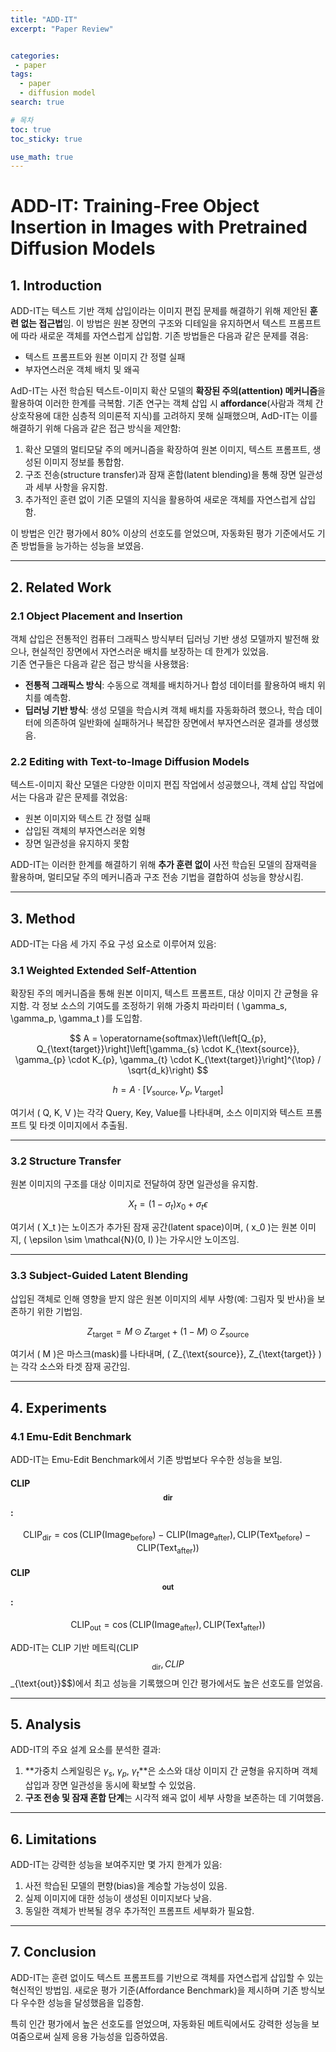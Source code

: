 ```yaml
---
title: "ADD-IT"
excerpt: "Paper Review"


categories:
 - paper
tags:
  - paper
  - diffusion model
search: true

# 목차
toc: true  
toc_sticky: true 

use_math: true
---
```

# ADD-IT: Training-Free Object Insertion in Images with Pretrained Diffusion Models

## 1. Introduction
ADD-IT는 텍스트 기반 객체 삽입이라는 이미지 편집 문제를 해결하기 위해 제안된 **훈련 없는 접근법**임. 이 방법은 원본 장면의 구조와 디테일을 유지하면서 텍스트 프롬프트에 따라 새로운 객체를 자연스럽게 삽입함. 기존 방법들은 다음과 같은 문제를 겪음:
- 텍스트 프롬프트와 원본 이미지 간 정렬 실패
- 부자연스러운 객체 배치 및 왜곡

AdD-IT는 사전 학습된 텍스트-이미지 확산 모델의 **확장된 주의(attention) 메커니즘**을 활용하여 이러한 한계를 극복함. 기존 연구는 객체 삽입 시 **affordance**(사람과 객체 간 상호작용에 대한 심층적 의미론적 지식)를 고려하지 못해 실패했으며, AdD-IT는 이를 해결하기 위해 다음과 같은 접근 방식을 제안함:
1. 확산 모델의 멀티모달 주의 메커니즘을 확장하여 원본 이미지, 텍스트 프롬프트, 생성된 이미지 정보를 통합함.
2. 구조 전송(structure transfer)과 잠재 혼합(latent blending)을 통해 장면 일관성과 세부 사항을 유지함.
3. 추가적인 훈련 없이 기존 모델의 지식을 활용하여 새로운 객체를 자연스럽게 삽입함.

이 방법은 인간 평가에서 80% 이상의 선호도를 얻었으며, 자동화된 평가 기준에서도 기존 방법들을 능가하는 성능을 보였음.

---

## 2. Related Work

### 2.1 Object Placement and Insertion
객체 삽입은 전통적인 컴퓨터 그래픽스 방식부터 딥러닝 기반 생성 모델까지 발전해 왔으나, 현실적인 장면에서 자연스러운 배치를 보장하는 데 한계가 있었음.  
기존 연구들은 다음과 같은 접근 방식을 사용했음:
- **전통적 그래픽스 방식**: 수동으로 객체를 배치하거나 합성 데이터를 활용하여 배치 위치를 예측함.
- **딥러닝 기반 방식**: 생성 모델을 학습시켜 객체 배치를 자동화하려 했으나, 학습 데이터에 의존하여 일반화에 실패하거나 복잡한 장면에서 부자연스러운 결과를 생성했음.

### 2.2 Editing with Text-to-Image Diffusion Models
텍스트-이미지 확산 모델은 다양한 이미지 편집 작업에서 성공했으나, 객체 삽입 작업에서는 다음과 같은 문제를 겪었음:
- 원본 이미지와 텍스트 간 정렬 실패
- 삽입된 객체의 부자연스러운 외형
- 장면 일관성을 유지하지 못함

ADD-IT는 이러한 한계를 해결하기 위해 **추가 훈련 없이** 사전 학습된 모델의 잠재력을 활용하며, 멀티모달 주의 메커니즘과 구조 전송 기법을 결합하여 성능을 향상시킴.

---

## 3. Method

ADD-IT는 다음 세 가지 주요 구성 요소로 이루어져 있음:

### 3.1 Weighted Extended Self-Attention
확장된 주의 메커니즘을 통해 원본 이미지, 텍스트 프롬프트, 대상 이미지 간 균형을 유지함. 각 정보 소스의 기여도를 조정하기 위해 가중치 파라미터 \( \gamma_s, \gamma_p, \gamma_t \)를 도입함.

$$
A = \operatorname{softmax}\left(\left[Q_{p}, Q_{\text{target}}\right]\left[\gamma_{s} \cdot K_{\text{source}}, \gamma_{p} \cdot K_{p}, \gamma_{t} \cdot K_{\text{target}}\right]^{\top} / \sqrt{d_k}\right)
$$


$$
h = A \cdot \left[V_{\text{source}}, V_{p}, V_{\text{target}}\right]
$$


여기서 \( Q, K, V \)는 각각 Query, Key, Value를 나타내며, 소스 이미지와 텍스트 프롬프트 및 타겟 이미지에서 추출됨.

---

### 3.2 Structure Transfer
원본 이미지의 구조를 대상 이미지로 전달하여 장면 일관성을 유지함.

$$
X_t = (1 - \sigma_t) x_0 + \sigma_t \epsilon
$$


여기서 \( X_t \)는 노이즈가 추가된 잠재 공간(latent space)이며, \( x_0 \)는 원본 이미지, \( \epsilon \sim \mathcal{N}(0, I) \)는 가우시안 노이즈임.

---

### 3.3 Subject-Guided Latent Blending
삽입된 객체로 인해 영향을 받지 않은 원본 이미지의 세부 사항(예: 그림자 및 반사)을 보존하기 위한 기법임.

$$
Z_{\text{target}} = M \odot Z_{\text{target}} + (1 - M) \odot Z_{\text{source}}
$$


여기서 \( M \)은 마스크(mask)를 나타내며, \( Z_{\text{source}}, Z_{\text{target}} \)는 각각 소스와 타겟 잠재 공간임.

---

## 4. Experiments

### 4.1 Emu-Edit Benchmark
ADD-IT는 Emu-Edit Benchmark에서 기존 방법보다 우수한 성능을 보임.

#### CLIP$$_{\text{dir}}$$:
$$
\text{CLIP}_{\text{dir}} = 
\cos(\text{CLIP}(\text{Image}_{\text{before}}) - 
\text{CLIP}(\text{Image}_{\text{after}}), 
\text{CLIP}(\text{Text}_{\text{before}}) - 
\text{CLIP}(\text{Text}_{\text{after}})
)
$$


#### CLIP$$_{\text{out}}$$:
$$
\text{CLIP}_{\text{out}} = 
\cos(\text{CLIP}(\text{Image}_{\text{after}}), 
\text{CLIP}(\text{Text}_{\text{after}})
)
$$


ADD-IT는 CLIP 기반 메트릭(CLIP$$_{\text{dir}}, CLIP$$_{\text{out}}$$)에서 최고 성능을 기록했으며 인간 평가에서도 높은 선호도를 얻었음.

---

## 5. Analysis

ADD-IT의 주요 설계 요소를 분석한 결과:
1. **가중치 스케일링은 $\gamma_s$, $\gamma_p$, $\gamma_t$**은 소스와 대상 이미지 간 균형을 유지하며 객체 삽입과 장면 일관성을 동시에 확보할 수 있었음.
2. **구조 전송 및 잠재 혼합 단계**는 시각적 왜곡 없이 세부 사항을 보존하는 데 기여했음.

---

## 6. Limitations

ADD-IT는 강력한 성능을 보여주지만 몇 가지 한계가 있음:
1. 사전 학습된 모델의 편향(bias)을 계승할 가능성이 있음.
2. 실제 이미지에 대한 성능이 생성된 이미지보다 낮음.
3. 동일한 객체가 반복될 경우 추가적인 프롬프트 세부화가 필요함.

---

## 7. Conclusion

ADD-IT는 훈련 없이도 텍스트 프롬프트를 기반으로 객체를 자연스럽게 삽입할 수 있는 혁신적인 방법임. 새로운 평가 기준(Affordance Benchmark)을 제시하며 기존 방식보다 우수한 성능을 달성했음을 입증함.

특히 인간 평가에서 높은 선호도를 얻었으며, 자동화된 메트릭에서도 강력한 성능을 보여줌으로써 실제 응용 가능성을 입증하였음.

